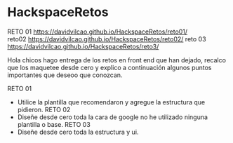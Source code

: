 # HackspaceRetos
RETO 01 https://davidvilcao.github.io/HackspaceRetos/reto01/  
reto02 https://davidvilcao.github.io/HackspaceRetos/reto02/ 
reto 03 https://davidvilcao.github.io/HackspaceRetos/reto3/


Hola chicos hago entrega de los retos en front end que han dejado, recalco que los maquetee desde cero y explico a continuación
algunos puntos importantes que deseoo que conozcan. 

RETO 01 
- Utilice la plantilla que recomendaron y agregue la estructura que pidieron.
RETO 02 
- Diseñe desde cero toda la cara de google no he utilizado ninguna plantilla o base.
RETO 03
- Diseñe desde cero toda la estructura y ui. 
